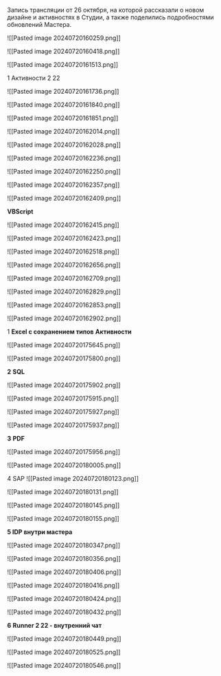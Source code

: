 



Запись трансляции от 26 октября, на которой рассказали о новом дизайне и активностях в Студии, а также поделились подробностями обновлений Мастера.




![[Pasted image 20240720160259.png]]





![[Pasted image 20240720160418.png]]




![[Pasted image 20240720161513.png]]




1 Активности 2 22


![[Pasted image 20240720161736.png]]



![[Pasted image 20240720161840.png]]



![[Pasted image 20240720161851.png]]



![[Pasted image 20240720162014.png]]




![[Pasted image 20240720162028.png]]



![[Pasted image 20240720162236.png]]



![[Pasted image 20240720162250.png]]



![[Pasted image 20240720162357.png]]

![[Pasted image 20240720162409.png]]



**VBScript**

![[Pasted image 20240720162415.png]]



![[Pasted image 20240720162423.png]]



![[Pasted image 20240720162518.png]]



![[Pasted image 20240720162656.png]]



![[Pasted image 20240720162709.png]]




![[Pasted image 20240720162829.png]]


![[Pasted image 20240720162853.png]]



![[Pasted image 20240720162902.png]]



1
**Excel с сохранением типов**
**Активности**

![[Pasted image 20240720175645.png]]



![[Pasted image 20240720175800.png]]


**2**
**SQL**


![[Pasted image 20240720175902.png]]

![[Pasted image 20240720175915.png]]




![[Pasted image 20240720175927.png]]




![[Pasted image 20240720175937.png]]





**3** 
**PDF**


![[Pasted image 20240720175956.png]]



![[Pasted image 20240720180005.png]]



4 SAP
![[Pasted image 20240720180123.png]]



![[Pasted image 20240720180131.png]]



![[Pasted image 20240720180145.png]]



![[Pasted image 20240720180155.png]]



**5 IDP внутри мастера**


![[Pasted image 20240720180347.png]]



![[Pasted image 20240720180356.png]]



![[Pasted image 20240720180406.png]]

![[Pasted image 20240720180416.png]]




![[Pasted image 20240720180424.png]]



![[Pasted image 20240720180432.png]]

**6**
**Runner 2 22 - внутренний чат**


![[Pasted image 20240720180449.png]]


![[Pasted image 20240720180525.png]]



![[Pasted image 20240720180546.png]]



